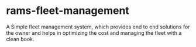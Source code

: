 # rams-fleet-management
A Simple fleet management system, which provides end to end solutions for the owner and helps in optimizing the cost and managing the fleet with a clean book.
